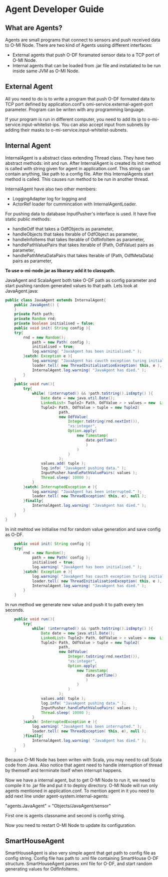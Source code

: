 Agent Developer Guide
=====================

What are Agents?
----------------
Agents are small programs that connect to sensors and push received data to
O-MI Node. 
There are two kind of Agents ussing different interfaces: 
* External agents that push O-DF foramated sensor data to a TCP port of O-MI
Node.
* Internal agents that can be loaded from .jar file and instatiated to be run
inside same JVM as O-MI Node. 

External Agent
--------------
All you need to do is to write a program that push O-DF formated data to TCP
port defined by application.conf's omi-service.external-agent-port parameter.
Program can be writen with any programming language.

If your program is run in different computer, you need to add its ip to 
o-mi-service.input-whitelist-ips. You can also accept input from subnets by adding 
their masks to o-mi-service.input-whitelist-subnets.

Internal Agent
----------------
InternalAgent is a abstract class extending Thread class. They have two
abstract methods: init and run. After InternalAgent is created its init
method is called with string given for agent in application.conf. This string can
contain anything, like path to a config file. After this InternalAgents start method is
called. This causes run method to be run in  another thread. 

InternalAgent have also two other members: 
* LoggingAdapter log for logging and 
* ActorRef loader for cummincation with InternalAgentLoader. 

For pushing data to database InputPusher's interface is used. It have five
static public methods:
* handleOdf that takes a OdfObjects as parameter,
* handleObjects that takes Iterable of OdfObject as parameter,
* handleInfoItems that takes Iterable of OdfInfoItem as parameter,
* handlePathValuePairs that takes Iterable of (Path, OdfValue) pairs as parameter,
* handlePathMetaDataPairs that takes Iterable of (Path, OdfMetaData) pairs as parameter,

<b>To use o-mi-node.jar as libarary add it to classpath.</b>

JavaAgent and ScalaAgent both take O-DF path as config
parameter and start pushing random generated values to that path.
Lets look at JavaAgent.java:
```java
public class JavaAgent extends InternalAgent{
    public JavaAgent() { 
    }
    private Path path;
    private Random rnd;
    private boolean initialised = false;
    public void init( String config ){
	try{
	    rnd = new Random();
            path = new Path( config );
            initialised = true;
            log.warning( "JavaAgent has been initialised." );
        }catch( Exception e ){
            log.warning( "JavaAgent has caucth exception turing initialisation." );
            loader.tell( new ThreadInitialisationException( this, e ), null );
            InternalAgent.log.warning( "JavaAgent has died." );
        }
    }
    public void run(){
        try{
            while( !interrupted() && !path.toString().isEmpty() ){
                Date date = new java.util.Date();
                LinkedList< Tuple2< Path, OdfValue > > values = new  LinkedList< Tuple2< Path, OdfValue > >();
                Tuple2< Path, OdfValue > tuple = new Tuple2(
                        path,
                        new OdfValue(
                            Integer.toString(rnd.nextInt()), 
                            "xs:integer",
                            Option.apply( 
                                new Timestamp( 
                                    date.getTime() 
                                    ) 
                                ) 
                            ) 
                        ); 
                values.add( tuple );
                log.info( "JavaAgent pushing data." );
                InputPusher.handlePathValuePairs( values );
                Thread.sleep( 10000 );
            }
        }catch( InterruptedException e ){
            log.warning( "JavaAgent has been interrupted." );
            loader.tell( new ThreadException( this, e), null );
        }finally{
            InternalAgent.log.warning( "JavaAgent has died." );
        }
    }
}
```

In init mehtod we initialise rnd for random value generation and save config
as O-DF.

```java
    public void init( String config ){
	try{
	    rnd = new Random();
            path = new Path( config );
            initialised = true;
            log.warning( "JavaAgent has been initialised." );
        }catch( Exception e ){
            log.warning( "JavaAgent has caucth exception turing initialisation." );
            loader.tell( new ThreadInitialisationException( this, e ), null );
            InternalAgent.log.warning( "JavaAgent has died." );
        }
    }
```

In run method we generate new value and push it to path every ten seconds.
```java
    public void run(){
        try{
            while( !interrupted() && !path.toString().isEmpty() ){
                Date date = new java.util.Date();
                LinkedList< Tuple2< Path, OdfValue > > values = new  LinkedList< Tuple2< Path, OdfValue > >();
                Tuple2< Path, OdfValue > tuple = new Tuple2(
                        path,
                        new OdfValue(
                            Integer.toString(rnd.nextInt()), 
                            "xs:integer",
                            Option.apply( 
                                new Timestamp( 
                                    date.getTime() 
                                    ) 
                                ) 
                            ) 
                        ); 
                values.add( tuple );
                log.info( "JavaAgent pushing data." );
                InputPusher.handlePathValuePairs( values );
                Thread.sleep( 10000 );
            }
        }catch( InterruptedException e ){
            log.warning( "JavaAgent has been interrupted." );
            loader.tell( new ThreadException( this, e), null );
        }finally{
            InternalAgent.log.warning( "JavaAgent has died." );
        }
    }
```

Because O-MI Node has been writen with Scala, you may need to call Scala
code from Java. Also notice that agent need to handle interruption of thread
by themself and terminate itself when interrupt happens.

Now we have a internal agent, but to get O-MI Node to run it, we need to
compile it to .jar file and put it to deploy directory. O-MI Node will run only agents mentioned in application.conf.
To mention agent in it you need to add next line under
agent-system.internal-agents: 

"agents.JavaAgent" = "Objects/JavaAgent/sensor"

First one is agents classname and second is config string.

Now you need to restart O-MI Node to update its configuration.

SmartHouseAgent
---------------
SmartHouseAgent is also very simple agent that get path to config file as config string.
Config file has path to .xml file containing SmartHouse O-DF structure.
SmartHouseAgent parses xml file for O-DF, and start random generating values for OdfInfoItems.

